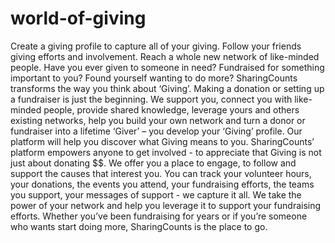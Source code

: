 world-of-giving
===============

Create a giving profile to capture all of your giving. Follow your friends giving efforts and involvement. Reach a whole new network of like-minded people. Have you ever given to someone in need? Fundraised for something important to you? Found yourself wanting to do more? SharingCounts transforms the way you think about ‘Giving’. Making a donation or setting up a fundraiser is just the beginning. We support you, connect you with like- minded people, provide shared knowledge, leverage yours and others existing networks, help you build your own network and turn a donor or fundraiser into a lifetime ‘Giver’ – you develop your ‘Giving’ profile. Our platform will help you discover what Giving means to you. SharingCounts’ platform empowers anyone to get involved - to appreciate that Giving is not just about donating $$. We offer you a place to engage, to follow and support the causes that interest you. You can track your volunteer hours, your donations, the events you attend, your fundraising efforts, the teams you support, your messages of support - we capture it all. We take the power of your network and help you leverage it to support your fundraising efforts. Whether you’ve been fundraising for years or if you’re someone who wants start doing more, SharingCounts is the place to go.

